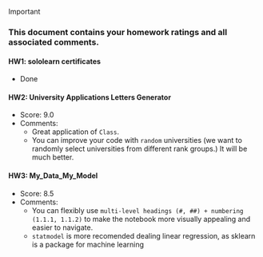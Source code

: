 > [!IMPORTANT]
>
> ### **This document contains your homework ratings and all associated comments.**



#### HW1: sololearn certificates

- Done


#### HW2: University Applications Letters Generator

- Score: 9.0
- Comments:
    - Great application of `Class`.
    - You can improve your code with `random` universities (we want to randomly select universities from different rank groups.) It will be much better.

#### HW3: My_Data_My_Model

- Score: 8.5
- Comments:
  - You can flexibly use `multi-level headings (#, ##) + numbering (1.1.1, 1.1.2)` to make the notebook more visually appealing and easier to navigate.
  - `statmodel` is more recomended dealing linear regression, as sklearn is a package for machine learning
